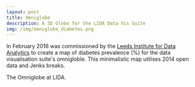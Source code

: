 ```yaml
---
layout: post
title: Omniglobe
description: A 3D Globe for the LIDA Data Vis Suite
img: /img/omniglobe_diabetes.png
---
```

In February 2016 was commissioned by the <a href="http://lida.leeds.ac.uk/">Leeds Institute for Data Analytics</a> to create a map of diabetes prevalence (%) for the data visualisation suite's omnigloble. This minimalistic map utilises 2014 open data and Jenks breaks.

<div class="img_row">
	<img class="col one" src="{{ site.baseurl }}/img/omniglobe_diabetes.png" alt="" title=""/>
</div>
<div class="col three caption">
	The Omniglobe at LIDA.
</div>

